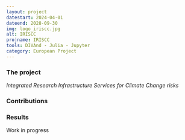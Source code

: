 ```yaml
---
layout: project
datestart: 2024-04-01
dateend: 2028-09-30
img: logo_iriscc.jpg
alt: IRISCC
projname: IRISCC
tools: DIVAnd - Julia - Jupyter
category: European Project
---
```


### The project

_Integrated Research Infrastructure Services for Climate Change risks_

### Contributions 


### Results

Work in progress